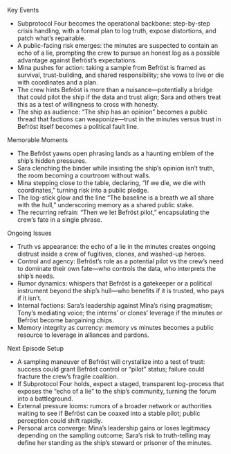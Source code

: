 Key Events
- Subprotocol Four becomes the operational backbone: step-by-step crisis handling, with a formal plan to log truth, expose distortions, and patch what’s repairable.
- A public-facing risk emerges: the minutes are suspected to contain an echo of a lie, prompting the crew to pursue an honest log as a possible advantage against Befröst’s expectations.
- Mina pushes for action: taking a sample from Befröst is framed as survival, trust-building, and shared responsibility; she vows to live or die with coordinates and a plan.
- The crew hints Befröst is more than a nuisance—potentially a bridge that could pilot the ship if the data and trust align; Sara and others treat this as a test of willingness to cross with honesty.
- The ship as audience: “The ship has an opinion” becomes a public thread that factions can weaponize—trust in the minutes versus trust in Befröst itself becomes a political fault line.

Memorable Moments
- The Befröst yawns open phrasing lands as a haunting emblem of the ship’s hidden pressures.
- Sara clenching the binder while insisting the ship’s opinion isn’t truth, the room becoming a courtroom without walls.
- Mina stepping close to the table, declaring, “If we die, we die with coordinates,” turning risk into a public pledge.
- The log-stick glow and the line “The baseline is a breath we all share with the hull,” underscoring memory as a shared public stake.
- The recurring refrain: “Then we let Befröst pilot,” encapsulating the crew’s fate in a single phrase.

Ongoing Issues
- Truth vs appearance: the echo of a lie in the minutes creates ongoing distrust inside a crew of fugitives, clones, and washed-up heroes.
- Control and agency: Befröst’s role as a potential pilot vs the crew’s need to dominate their own fate—who controls the data, who interprets the ship’s needs.
- Rumor dynamics: whispers that Befröst is a gatekeeper or a political instrument beyond the ship’s hull—who benefits if it is trusted, who pays if it isn’t.
- Internal factions: Sara’s leadership against Mina’s rising pragmatism; Tony’s mediating voice; the interns’ or clones’ leverage if the minutes or Befröst become bargaining chips.
- Memory integrity as currency: memory vs minutes becomes a public resource to leverage in alliances and pardons.

Next Episode Setup
- A sampling maneuver of Befröst will crystallize into a test of trust: success could grant Befröst control or “pilot” status; failure could fracture the crew’s fragile coalition.
- If Subprotocol Four holds, expect a staged, transparent log-process that exposes the “echo of a lie” to the ship’s community, turning the forum into a battleground.
- External pressure looms: rumors of a broader network or authorities waiting to see if Befröst can be coaxed into a stable pilot; public perception could shift rapidly.
- Personal arcs converge: Mina’s leadership gains or loses legitimacy depending on the sampling outcome; Sara’s risk to truth-telling may define her standing as the ship’s steward or prisoner of the minutes.
